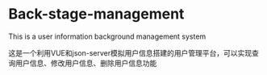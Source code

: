 # Back-stage-management
This is a user information background management system

这是一个利用VUE和json-server模拟用户信息搭建的用户管理平台，可以实现查询用户信息、修改用户信息、删除用户信息功能
